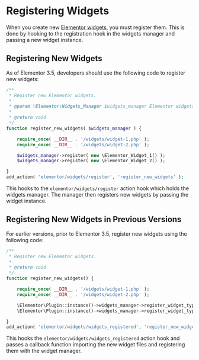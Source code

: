 # Registering Widgets

<Badge type="tip" vertical="top" text="Elementor Core" /> <Badge type="warning" vertical="top" text="Intermediate" />

When you create new [Elementor widgets](/widgets/), you must register them. This is done by hooking to the registration hook in the widgets manager and passing a new widget instance.

## Registering New Widgets

As of Elementor 3.5, developers should use the following code to register new widgets:

```php
/**
 * Register new Elementor widgets.
 *
 * @param \Elementor\Widgets_Manager $widgets_manager Elementor widgets manager.
 *
 * @return void
 */
function register_new_widgets( $widgets_manager ) {

	require_once( __DIR__ . '/widgets/widget-1.php' );
	require_once( __DIR__ . '/widgets/widget-2.php' );

	$widgets_manager->register( new \Elementor_Widget_1() );
	$widgets_manager->register( new \Elementor_Widget_2() );

}
add_action( 'elementor/widgets/register', 'register_new_widgets' );
```

This hooks to the `elementor/widgets/register` action hook which holds the widgets manager. The manager then registers new widgets by passing the widget instance.

## Registering New Widgets in Previous Versions

For earlier versions, prior to Elementor 3.5, register new widgets using the following code:

```php
/**
 * Register new Elementor widgets.
 *
 * @return void
 */
function register_new_widgets() {

	require_once( __DIR__ . '/widgets/widget-1.php' );
	require_once( __DIR__ . '/widgets/widget-2.php' );

	\Elementor\Plugin::instance()->widgets_manager->register_widget_type( new \Elementor_Widget_1() );
	\Elementor\Plugin::instance()->widgets_manager->register_widget_type( new \Elementor_Widget_2() );

}
add_action( 'elementor/widgets/widgets_registered', 'register_new_widgets' );
```

This hooks the `elementor/widgets/widgets_registered` action hook and passes a callback function importing the new widget files and registering them with the widget manager.
